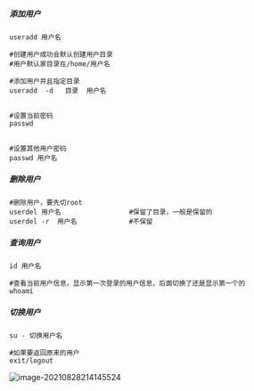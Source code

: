 ##### 添加用户

````apl
useradd 用户名    

#创建用户成功会默认创建用户目录
#用户默认家目录在/home/用户名

#添加用户并且指定目录
useradd  -d   目录  用户名


#设置当前密码
passwd 


#设置其他用户密码
passwd 用户名

````

##### 删除用户

```apl
#删除用户，要先切root
userdel 用户名                 #保留了目录，一般是保留的
userdel -r  用户名             #不保留
```

##### 查询用户

````apl
id 用户名

#查看当前用户信息，显示第一次登录的用户信息，后面切换了还是显示第一个的
whoami

````

##### 切换用户

````apl
su - 切换用户名

#如果要返回原来的用户
exit/logout
````





![image-20210828214145524](C:\Users\Womanjaro\AppData\Roaming\Typora\typora-user-images\image-20210828214145524.png)

